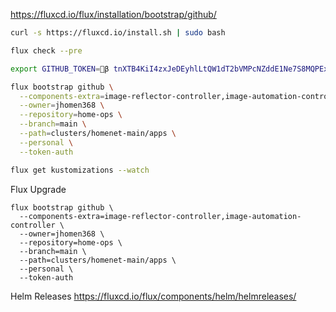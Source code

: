 https://fluxcd.io/flux/installation/bootstrap/github/

```bash
curl -s https://fluxcd.io/install.sh | sudo bash
```

```bash
flux check --pre
```

```bash
export GITHUB_TOKEN=🔐β tnXTB4KiI4zxJeDEyhlLtQW1dT2bVMPcNZddE1Ne7S8MQPExFe/zyIjDgPa4h6jiO3lZ+wk+63vf5HCYEIGDrr4Z1kAC0ezu0/JAVhck8jgCfo6MI3RzIQ== 🔐
```

```bash
flux bootstrap github \
  --components-extra=image-reflector-controller,image-automation-controller \
  --owner=jhomen368 \
  --repository=home-ops \
  --branch=main \
  --path=clusters/homenet-main/apps \
  --personal \
  --token-auth
```

```bash
flux get kustomizations --watch
```

Flux Upgrade
```shell
flux bootstrap github \
  --components-extra=image-reflector-controller,image-automation-controller \
  --owner=jhomen368 \
  --repository=home-ops \
  --branch=main \
  --path=clusters/homenet-main/apps \
  --personal \
  --token-auth
```

Helm Releases
https://fluxcd.io/flux/components/helm/helmreleases/